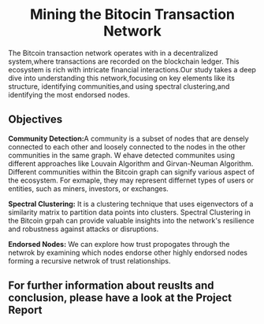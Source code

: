 <center><h1>Mining the Bitocin Transaction Network</h1></center>

 The Bitcoin transaction network operates with in a decentralized
 system,where transactions are recorded on the blockchain ledger.
 This ecosystem is rich with intricate financial interactions.Our
 study takes a deep dive into understanding this network,focusing
 on key elements like its structure, identifying communities,and
 using spectral clustering,and identifying the most endorsed nodes.

<h2>Objectives</h2>

<b>Community Detection:</b>A community is a subset of nodes that are densely connected to each other and loosely connected to the nodes in the other communities in the same graph. W ehave detected communites using different approaches like Louvain Algorithm and Girvan-Neuman Algorithm. Different communities within the Bitcoin graph can signify various aspect of the ecosystem. For exmaple, they may represent differnet types of users or entities, such as miners, investors, or exchanges.

<b>Spectral Clustering:</b> It is a clustering technique that uses eigenvectors of a similarity matrix to partition data points into clusters. Spectral Clustering in the Bitcoin grpah can provide valuable insights into the network's resilience and robustness against attacks or disruptions.

<b>Endorsed Nodes:</b> We can explore how trust propogates through the netwrok by examining which nodes endorse other highly endorsed nodes forming a recursive netwrok of trust relationships.


<h2>For further information about reuslts and conclusion, please have a look at the Project Report</h2>
